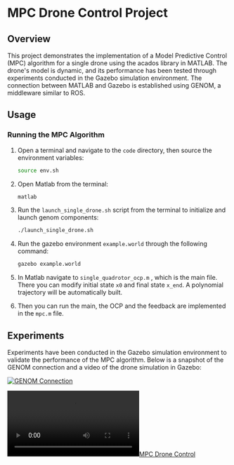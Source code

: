 # MPC Drone Control Project

## Overview

This project demonstrates the implementation of a Model Predictive Control (MPC) algorithm for a single drone using the acados library in MATLAB. The drone's model is dynamic, and its performance has been tested through experiments conducted in the Gazebo simulation environment. The connection between MATLAB and Gazebo is established using GENOM, a middleware similar to ROS.   

## Usage

### Running the MPC Algorithm

1. Open a terminal and navigate to the `code` directory, then source the environment variables:
   ```bash
   source env.sh
   ```
2. Open Matlab from the terminal:
   ```bash
   matlab
   ```
3. Run the `launch_single_drone.sh` script from the terminal to initialize and launch genom components:
   ```bash
   ./launch_single_drone.sh
   ```
4. Run the gazebo environment `example.world` through the following command:
   ```bash
   gazebo example.world
   ```
5. In Matlab navigate to `single_quadrotor_ocp.m` , which is the main file. There you can modify initial state `x0` and final state `x_end`. 
   A polynomial trajectory will be automatically built.

6. Then you can run the main, the OCP and the feedback are implemented in the `mpc.m` file.

## Experiments
Experiments have been conducted in the Gazebo simulation environment to validate the performance of the MPC algorithm. Below is a snapshot of the GENOM connection and a video of the drone simulation in Gazebo:

[![GENOM Connection](resources/genom_connection.png)](resources/genom_connection.png)

[![MPC Drone Control](resources/single_drone_mpc.gif.mp4)](resources/single_drone_mpc.gif.mp4)

